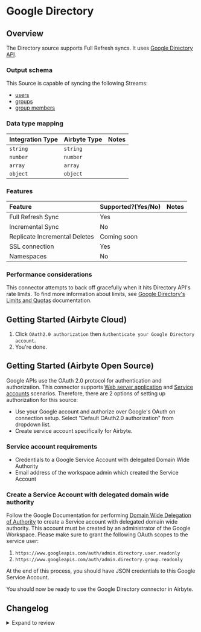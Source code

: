 # Google Directory

## Overview

The Directory source supports Full Refresh syncs. It uses [Google Directory API](https://developers.google.com/admin-sdk/directory/v1/get-start/getting-started).

### Output schema

This Source is capable of syncing the following Streams:

- [users](https://developers.google.com/admin-sdk/directory/v1/guides/manage-users#get_all_users)
- [groups](https://developers.google.com/admin-sdk/directory/v1/guides/manage-groups#get_all_domain_groups)
- [group members](https://developers.google.com/admin-sdk/directory/v1/guides/manage-group-members#get_all_members)

### Data type mapping

| Integration Type | Airbyte Type | Notes |
| :--------------- | :----------- | :---- |
| `string`         | `string`     |       |
| `number`         | `number`     |       |
| `array`          | `array`      |       |
| `object`         | `object`     |       |

### Features

| Feature                       | Supported?\(Yes/No\) | Notes |
| :---------------------------- | :------------------- | :---- |
| Full Refresh Sync             | Yes                  |       |
| Incremental Sync              | No                   |       |
| Replicate Incremental Deletes | Coming soon          |       |
| SSL connection                | Yes                  |       |
| Namespaces                    | No                   |       |

### Performance considerations

This connector attempts to back off gracefully when it hits Directory API's rate limits. To find more information about limits, see [Google Directory's Limits and Quotas](https://developers.google.com/admin-sdk/directory/v1/limits) documentation.

## Getting Started \(Airbyte Cloud\)

1. Click `OAuth2.0 authorization` then `Authenticate your Google Directory account`.
2. You're done.

## Getting Started \(Airbyte Open Source\)

Google APIs use the OAuth 2.0 protocol for authentication and authorization. This connector supports [Web server application](https://developers.google.com/identity/protocols/oauth2#webserver) and [Service accounts](https://developers.google.com/identity/protocols/oauth2#serviceaccount) scenarios. Therefore, there are 2 options of setting up authorization for this source:

- Use your Google account and authorize over Google's OAuth on connection setup. Select "Default OAuth2.0 authorization" from dropdown list.
- Create service account specifically for Airbyte.

### Service account requirements

- Credentials to a Google Service Account with delegated Domain Wide Authority
- Email address of the workspace admin which created the Service Account

### Create a Service Account with delegated domain wide authority

Follow the Google Documentation for performing [Domain Wide Delegation of Authority](https://developers.google.com/admin-sdk/directory/v1/guides/delegation) to create a Service account with delegated domain wide authority. This account must be created by an administrator of the Google Workspace. Please make sure to grant the following OAuth scopes to the service user:

1. `https://www.googleapis.com/auth/admin.directory.user.readonly`
2. `https://www.googleapis.com/auth/admin.directory.group.readonly`

At the end of this process, you should have JSON credentials to this Google Service Account.

You should now be ready to use the Google Directory connector in Airbyte.

## Changelog

<details>
  <summary>Expand to review</summary>

| Version | Date       | Pull Request                                             | Subject                                                      |
| :------ | :--------- | :------------------------------------------------------- | :----------------------------------------------------------- |
| 0.2.28 | 2025-01-04 | [50925](https://github.com/airbytehq/airbyte/pull/50925) | Update dependencies |
| 0.2.27 | 2024-12-28 | [50578](https://github.com/airbytehq/airbyte/pull/50578) | Update dependencies |
| 0.2.26 | 2024-12-21 | [49987](https://github.com/airbytehq/airbyte/pull/49987) | Update dependencies |
| 0.2.25 | 2024-12-14 | [49168](https://github.com/airbytehq/airbyte/pull/49168) | Update dependencies |
| 0.2.24 | 2024-11-25 | [48638](https://github.com/airbytehq/airbyte/pull/48638) | Starting with this version, the Docker image is now rootless. Please note that this and future versions will not be compatible with Airbyte versions earlier than 0.64 |
| 0.2.23 | 2024-10-29 | [47736](https://github.com/airbytehq/airbyte/pull/47736) | Update dependencies |
| 0.2.22 | 2024-10-22 | [47071](https://github.com/airbytehq/airbyte/pull/47071) | Update dependencies |
| 0.2.21 | 2024-10-12 | [46785](https://github.com/airbytehq/airbyte/pull/46785) | Update dependencies |
| 0.2.20 | 2024-10-05 | [46422](https://github.com/airbytehq/airbyte/pull/46422) | Update dependencies |
| 0.2.19 | 2024-09-28 | [46136](https://github.com/airbytehq/airbyte/pull/46136) | Update dependencies |
| 0.2.18 | 2024-09-21 | [45733](https://github.com/airbytehq/airbyte/pull/45733) | Update dependencies |
| 0.2.17 | 2024-09-14 | [45540](https://github.com/airbytehq/airbyte/pull/45540) | Update dependencies |
| 0.2.16 | 2024-09-07 | [45268](https://github.com/airbytehq/airbyte/pull/45268) | Update dependencies |
| 0.2.15 | 2024-08-31 | [45006](https://github.com/airbytehq/airbyte/pull/45006) | Update dependencies |
| 0.2.14 | 2024-08-24 | [44625](https://github.com/airbytehq/airbyte/pull/44625) | Update dependencies |
| 0.2.13 | 2024-08-17 | [44243](https://github.com/airbytehq/airbyte/pull/44243) | Update dependencies |
| 0.2.12 | 2024-08-10 | [43480](https://github.com/airbytehq/airbyte/pull/43480) | Update dependencies |
| 0.2.11 | 2024-08-03 | [43089](https://github.com/airbytehq/airbyte/pull/43089) | Update dependencies |
| 0.2.10 | 2024-07-27 | [42615](https://github.com/airbytehq/airbyte/pull/42615) | Update dependencies |
| 0.2.9 | 2024-07-20 | [42191](https://github.com/airbytehq/airbyte/pull/42191) | Update dependencies |
| 0.2.8 | 2024-07-13 | [41704](https://github.com/airbytehq/airbyte/pull/41704) | Update dependencies |
| 0.2.7 | 2024-07-10 | [41468](https://github.com/airbytehq/airbyte/pull/41468) | Update dependencies |
| 0.2.6 | 2024-07-09 | [41233](https://github.com/airbytehq/airbyte/pull/41233) | Update dependencies |
| 0.2.5 | 2024-07-06 | [40948](https://github.com/airbytehq/airbyte/pull/40948) | Update dependencies |
| 0.2.4 | 2024-06-25 | [40319](https://github.com/airbytehq/airbyte/pull/40319) | Update dependencies |
| 0.2.3 | 2024-06-22 | [39961](https://github.com/airbytehq/airbyte/pull/39961) | Update dependencies |
| 0.2.2 | 2024-05-20 | [38449](https://github.com/airbytehq/airbyte/pull/38449) | [autopull] base image + poetry + up_to_date |
| 0.2.1 | 2023-05-30 | [27236](https://github.com/airbytehq/airbyte/pull/27236) | Autoformat code |
| 0.2.0 | 2023-05-30 | [26775](https://github.com/airbytehq/airbyte/pull/26775) | Remove `authSpecification` from spec; update stream schemas. |
| 0.1.9 | 2021-12-06 | [8524](https://github.com/airbytehq/airbyte/pull/8524) | Update connector fields title/description |
| 0.1.8 | 2021-11-02 | [7409](https://github.com/airbytehq/airbyte/pull/7409) | Support oauth (update publish) |
| 0.1.7 | 2021-11-02 | [7409](https://github.com/airbytehq/airbyte/pull/7409) | Support oauth |
| 0.1.6 | 2021-11-02 | [7464](https://github.com/airbytehq/airbyte/pull/7464) | Migrate to the CDK |
| 0.1.5 | 2021-10-20 | [6930](https://github.com/airbytehq/airbyte/pull/6930) | Fix crash when a group don't have members |
| 0.1.4 | 2021-10-19 | [7167](https://github.com/airbytehq/airbyte/pull/7167) | Add organizations and phones to `users` schema |

</details>
